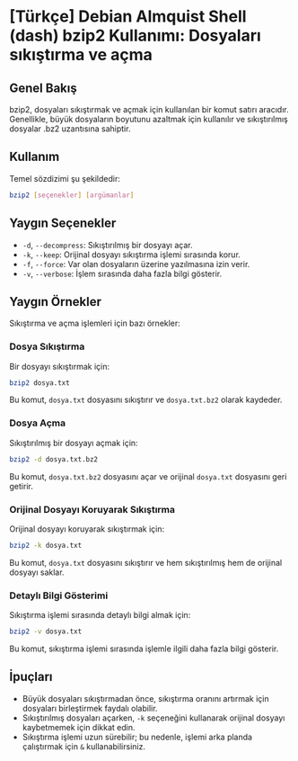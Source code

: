 # [Türkçe] Debian Almquist Shell (dash) bzip2 Kullanımı: Dosyaları sıkıştırma ve açma

## Genel Bakış
bzip2, dosyaları sıkıştırmak ve açmak için kullanılan bir komut satırı aracıdır. Genellikle, büyük dosyaların boyutunu azaltmak için kullanılır ve sıkıştırılmış dosyalar .bz2 uzantısına sahiptir.

## Kullanım
Temel sözdizimi şu şekildedir:

```bash
bzip2 [seçenekler] [argümanlar]
```

## Yaygın Seçenekler
- `-d`, `--decompress`: Sıkıştırılmış bir dosyayı açar.
- `-k`, `--keep`: Orijinal dosyayı sıkıştırma işlemi sırasında korur.
- `-f`, `--force`: Var olan dosyaların üzerine yazılmasına izin verir.
- `-v`, `--verbose`: İşlem sırasında daha fazla bilgi gösterir.

## Yaygın Örnekler
Sıkıştırma ve açma işlemleri için bazı örnekler:

### Dosya Sıkıştırma
Bir dosyayı sıkıştırmak için:

```bash
bzip2 dosya.txt
```

Bu komut, `dosya.txt` dosyasını sıkıştırır ve `dosya.txt.bz2` olarak kaydeder.

### Dosya Açma
Sıkıştırılmış bir dosyayı açmak için:

```bash
bzip2 -d dosya.txt.bz2
```

Bu komut, `dosya.txt.bz2` dosyasını açar ve orijinal `dosya.txt` dosyasını geri getirir.

### Orijinal Dosyayı Koruyarak Sıkıştırma
Orijinal dosyayı koruyarak sıkıştırmak için:

```bash
bzip2 -k dosya.txt
```

Bu komut, `dosya.txt` dosyasını sıkıştırır ve hem sıkıştırılmış hem de orijinal dosyayı saklar.

### Detaylı Bilgi Gösterimi
Sıkıştırma işlemi sırasında detaylı bilgi almak için:

```bash
bzip2 -v dosya.txt
```

Bu komut, sıkıştırma işlemi sırasında işlemle ilgili daha fazla bilgi gösterir.

## İpuçları
- Büyük dosyaları sıkıştırmadan önce, sıkıştırma oranını artırmak için dosyaları birleştirmek faydalı olabilir.
- Sıkıştırılmış dosyaları açarken, `-k` seçeneğini kullanarak orijinal dosyayı kaybetmemek için dikkat edin.
- Sıkıştırma işlemi uzun sürebilir; bu nedenle, işlemi arka planda çalıştırmak için `&` kullanabilirsiniz.